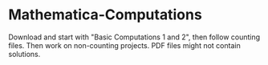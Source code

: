 # Mathematica-Computations

Download and start with "Basic Computations 1 and 2", then follow counting files.
Then work on non-counting projects.
PDF files might not contain solutions.
